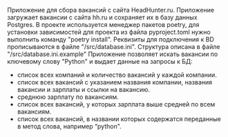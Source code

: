 Приложение для сбора вакансий с сайта HeadHunter.ru. 
Приложение загружает вакансии с сайта hh.ru и сохраняет их в базу данных Postgres.
В проекте используется менеджер пакетов poetry, для установки зависимостей для проекта из файла pyproject.toml
нужно выполнить команду "poetry install". 
Реквизиты для подключения к BD прописываются в файле "/src/database.ini". 
Структура описана в файле "/src/database.ini.example" 
Приложение позволяет искать вакансии по ключевому слову "Python" и выдает данные на запросы к БД:
- список всех компаний и количество вакансий у каждой компании.
- список всех вакансий с указанием названия компании, названия вакансии и зарплаты и ссылки на вакансию.
- среднюю зарплату по вакансиям.
- список всех вакансий, у которых зарплата выше средней по всем вакансиям.
- список всех вакансий, в названии которых содержатся переданные в метод слова, например “python".
